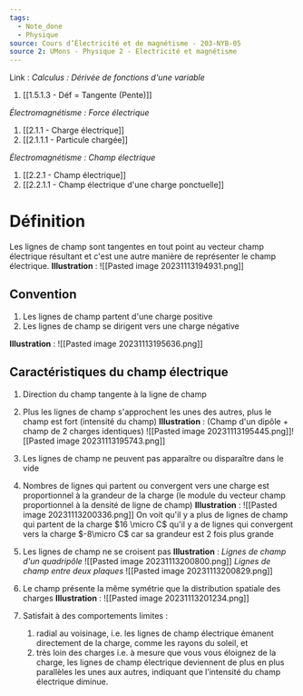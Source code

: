 ```yaml
---
tags:
  - Note_done
  - Physique
source: Cours d’Électricité et de magnétisme - 203-NYB-05
source 2: UMons - Physique 2 - Electricité et magnétisme
---
```


Link :
_Calculus : Dérivée de fonctions d'une variable_
1. [[1.5.1.3 - Déf = Tangente (Pente)]]

_Électromagnétisme : Force électrique_
1. [[2.1.1 - Charge électrique]]
2. [[2.1.1.1 - Particule chargée]]

_Électromagnétisme : Champ électrique_
1. [[2.2.1 - Champ électrique]]
2. [[2.2.1.1 - Champ électrique d'une charge ponctuelle]]

# Définition
Les lignes de champ sont tangentes en tout point au vecteur champ électrique résultant et c'est une autre manière de représenter le champ électrique.
**Illustration** :
![[Pasted image 20231113194931.png]]

## Convention
1. Les lignes de champ partent d'une charge positive 
2. Les lignes de champ se dirigent vers une charge négative

**Illustration** :
![[Pasted image 20231113195636.png]]
## Caractéristiques du champ électrique
1. Direction du champ tangente à la ligne de champ 
1. Plus les lignes de champ s'approchent les unes des autres, plus le champ est fort (intensité du champ)
**Illustration** : (Champ d'un dipôle + champ de 2 charges identiques)
![[Pasted image 20231113195445.png]]![[Pasted image 20231113195743.png]]
3. Les lignes de champ ne peuvent pas apparaître ou disparaître dans le vide
4. Nombres de lignes qui partent ou convergent vers une charge est proportionnel à la grandeur de la charge (le module du vecteur champ proportionnel à la densité de ligne de champ)
**Illustration** :
![[Pasted image 20231113200336.png]]
On voit qu'il y a plus de lignes de champ qui partent de la charge $16 \micro C$ qu'il y a de lignes qui convergent vers la charge $-8\micro C$ car sa grandeur est 2 fois plus grande
5. Les lignes de champ ne se croisent pas 
**Illustration** :
_Lignes de champ d'un quadripôle_ 
![[Pasted image 20231113200800.png]]
_Lignes de champ entre deux plaques_ 
![[Pasted image 20231113200829.png]]

6. Le champ présente la même symétrie que la distribution spatiale des charges 
**Illustration** :
![[Pasted image 20231113201234.png]]
7. Satisfait à des comportements limites : 
	1. radial au voisinage, i.e. les lignes de champ électrique émanent directement de la charge, comme les rayons du soleil, et 
	2. très loin des charges i.e. à mesure que vous vous éloignez de la charge, les lignes de champ électrique deviennent de plus en plus parallèles les unes aux autres, indiquant que l’intensité du champ électrique diminue.

